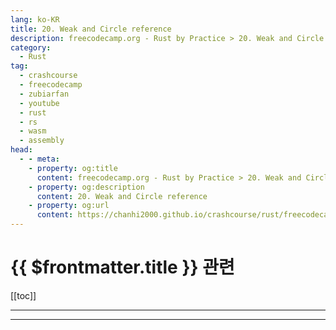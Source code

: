 ```yaml
---
lang: ko-KR
title: 20. Weak and Circle reference
description: freecodecamp.org - Rust by Practice > 20. Weak and Circle reference
category: 
  - Rust
tag: 
  - crashcourse
  - freecodecamp
  - zubiarfan
  - youtube
  - rust
  - rs
  - wasm
  - assembly
head:
  - - meta:
    - property: og:title
      content: freecodecamp.org - Rust by Practice > 20. Weak and Circle reference
    - property: og:description
      content: 20. Weak and Circle reference
    - property: og:url
      content: https://chanhi2000.github.io/crashcourse/rust/freecodecamp-rust-by-practice/20.html
---
```


# {{ $frontmatter.title }} 관련

[[toc]]

---

---

<TagLinks />